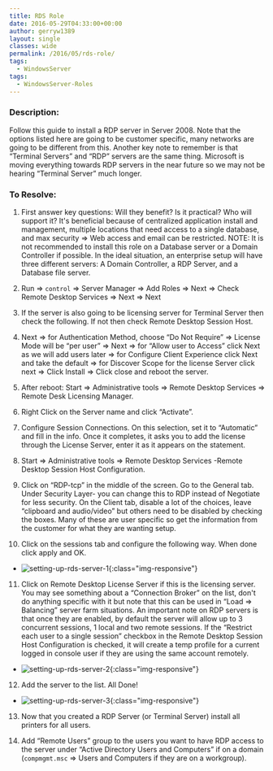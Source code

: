 ```yaml
---
title: RDS Role
date: 2016-05-29T04:33:00+00:00
author: gerryw1389
layout: single
classes: wide
permalink: /2016/05/rds-role/
tags:
  - WindowsServer
tags:
  - WindowsServer-Roles
---
```

<!--more-->

### Description:

Follow this guide to install a RDP server in Server 2008. Note that the options listed here are going to be customer specific, many networks are going to be different from this. Another key note to remember is that &#8220;Terminal Servers&#8221; and &#8220;RDP&#8221; servers are the same thing. Microsoft is moving everything towards RDP servers in the near future so we may not be hearing &#8220;Terminal Server&#8221; much longer.

### To Resolve:

1. First answer key questions: Will they benefit? Is it practical? Who will support it? It's beneficial because of centralized application install and management, multiple locations that need access to a single database, and max security => Web access and email can be restricted. NOTE: It is not recommended to install this role on a Database server or a Domain Controller if possible. In the ideal situation, an enterprise setup will have three different servers: A Domain Controller, a RDP Server, and a Database file server.

2. Run => `control` => Server Manager => Add Roles => Next => Check Remote Desktop Services => Next => Next

3. If the server is also going to be licensing server for Terminal Server then check the following. If not then check Remote Desktop Session Host.

4. Next => for Authentication Method, choose &#8220;Do Not Require&#8221; => License Mode will be &#8220;per user&#8221; => Next => for &#8220;Allow user to Access&#8221; click Next as we will add users later => for Configure Client Experience click Next and take the default => for Discover Scope for the license Server click next => Click Install => Click close and reboot the server.

5. After reboot: Start => Administrative tools => Remote Desktop Services => Remote Desk Licensing Manager.

6. Right Click on the Server name and click &#8220;Activate&#8221;.

7. Configure Session Connections. On this selection, set it to &#8220;Automatic&#8221; and fill in the info. Once it completes, it asks you to add the license through the License Server, enter it as it appears on the statement.

8. Start => Administrative tools => Remote Desktop Services -Remote Desktop Session Host Configuration.

9. Click on &#8220;RDP-tcp&#8221; in the middle of the screen. Go to the General tab. Under Security Layer- you can change this to RDP instead of Negotiate for less security. On the Client tab, disable a lot of the choices, leave &#8220;clipboard and audio/video&#8221; but others need to be disabled by checking the boxes. Many of these are user specific so get the information from the customer for what they are wanting setup.

10. Click on the sessions tab and configure the following way. When done click apply and OK.

   - ![setting-up-rds-server-1](https://automationadmin.com/assets/images/uploads/2016/09/setting-up-rds-server-1.png){:class="img-responsive"}

11. Click on Remote Desktop License Server if this is the licensing server. You may see something about a &#8220;Connection Broker&#8221; on the list, don't do anything specific with it but note that this can be used in &#8220;Load => Balancing&#8221; server farm situations. An important note on RDP servers is that once they are enabled, by default the server will allow up to 3 concurrent sessions, 1 local and two remote sessions. If the &#8220;Restrict each user to a single session&#8221; checkbox in the Remote Desktop Session Host Configuration is checked, it will create a temp profile for a current logged in console user if they are using the same account remotely.

   - ![setting-up-rds-server-2](https://automationadmin.com/assets/images/uploads/2016/09/setting-up-rds-server-2.png){:class="img-responsive"}

12. Add the server to the list. All Done!

   - ![setting-up-rds-server-3](https://automationadmin.com/assets/images/uploads/2016/09/setting-up-rds-server-3.png){:class="img-responsive"}

13. Now that you created a RDP Server (or Terminal Server) install all printers for all users.

14. Add &#8220;Remote Users&#8221; group to the users you want to have RDP access to the server under &#8220;Active Directory Users and Computers&#8221; if on a domain (`compmgmt.msc` => Users and Computers if they are on a workgroup).